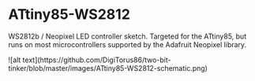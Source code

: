 # ATtiny85-WS2812
<p>
WS2812b / Neopixel LED controller sketch.  Targeted for the ATtiny85, but runs on most microcontrollers 
supported by the Adafruit Neopixel library.
</p>
<p>
  ![alt text](https://github.com/DigiTorus86/two-bit-tinker/blob/master/images/ATtiny85-WS2812-schematic.png)
</p>




